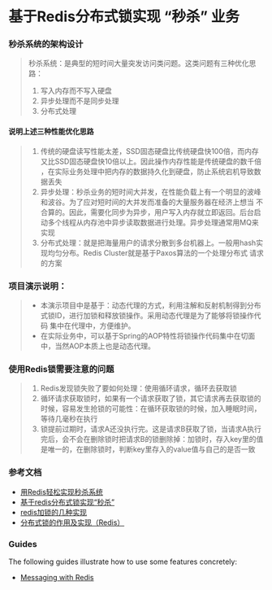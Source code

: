 # 基于Redis分布式锁实现 “秒杀” 业务

### 秒杀系统的架构设计
> 秒杀系统：是典型的短时间大量突发访问类问题。这类问题有三种优化思路：
> 
> 1. 写入内存而不写入硬盘
> 2. 异步处理而不是同步处理
> 3. 分布式处理


#### 说明上述三种性能优化思路
> 1. 传统的硬盘读写性能太差，SSD固态硬盘比传统硬盘快100倍，而内存又比SSD固态硬盘快10倍以上。因此操作内存性能是传统硬盘的数千倍
，在实际业务处理中把内存的数据持久化到硬盘，防止系统宕机导致数据丢失
> 2. 异步处理：秒杀业务的短时间大并发，在性能负载上有一个明显的波峰和波谷。为了应对短时间的大并发而准备的大量服务器在经济上想当
不合算的。因此，需要化同步为异步，用户写入内存就立即返回。后台启动多个线程从内存池中异步读取数据进行处理。异步处理通常用MQ来实现
> 3. 分布式处理：就是把海量用户的请求分散到多台机器上。一般用hash实现均匀分布。Redis Cluster就是基于Paxos算法的一个处理分布式
请求的方案


### 项目演示说明：
> - 本演示项目中是基于：动态代理的方式，利用注解和反射机制得到分布式锁ID，进行加锁和释放锁操作。采用动态代理是为了能够将锁操作代码
集中在代理中，方便维护。
> - 在实际业务中，可以基于Spring的AOP特性将锁操作代码集中在切面中，当然AOP本质上也是动态代理。

### 使用Redis锁需要注意的问题
> 1. Redis发现锁失败了要如何处理：使用循环请求，循环去获取锁
> 2. 循环请求获取锁时，如果有一个请求获取了锁，其它请求再去获取锁的时候，容易发生抢锁的可能性：在循环获取锁的时候，加入睡眠时间，等待几毫秒在执行
> 3. 锁提前过期时，请求A还没执行完。这是请求B获取了锁，当请求A执行完后，会不会在删除锁时把请求B的锁删除掉：加锁时，存入key里的值是唯一的，在删除锁时，判断key里存入的value值与自己的是否一致

### 参考文档

* [用Redis轻松实现秒杀系统](https://blog.csdn.net/shendl/article/details/51092916)
* [基于redis分布式锁实现“秒杀”](https://blog.csdn.net/u010359884/article/details/50310387)
* [redis加锁的几种实现](https://blog.csdn.net/Dennis_ukagaka/article/details/78072274)
* [分布式锁的作用及实现（Redis）](https://blog.csdn.net/L_BestCoder/article/details/79336986)

### Guides
The following guides illustrate how to use some features concretely:

* [Messaging with Redis](https://spring.io/guides/gs/messaging-redis/)

